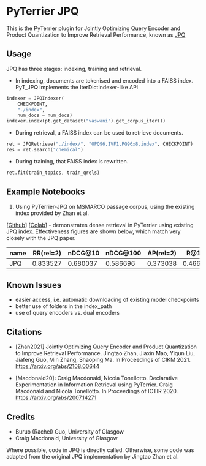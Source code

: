# PyTerrier JPQ

This is the PyTerrier plugin for Jointly Optimizing Query Encoder and Product Quantization to Improve Retrieval Performance, known as [JPQ](https://github.com/jingtaozhan/JPQ/)

## Usage

JPQ has three stages: indexing, training and retrieval.

 - In indexing, documents are tokenised and encoded into a FAISS index. PyT_JPQ implements
 the IterDictIndexer-like API

```python
indexer = JPQIndexer(
    CHECKPOINT, 
    "./index",
    num_docs = num_docs)
indexer.index(pt.get_dataset("vaswani").get_corpus_iter())
```

 - During retrieval, a FAISS index can be used to retrieve documents.

```python
ret = JPQRetrieve("./index/", "OPQ96,IVF1,PQ96x8.index", CHECKPOINT)
res = ret.search("chemical")
```
 - During training, that FAISS index is rewritten.

```python
ret.fit(train_topics, train_qrels)
```

## Example Notebooks

1. Using PyTerrier-JPQ on MSMARCO passage corpus, using the existing index provided by Zhan et al. 

[[Github](examples/pyt_jpq_msmarco_passage_existing_index.ipynb)] [[Colab](https://colab.research.google.com/github/cmacdonald/pyt_jpq/blob/main/examples/pyt_jpq_msmarco_passage_existing_index.ipynb)] - demonstrates dense retrieval in PyTerrier using existing JPQ index. Effectiveness figures are shown below, which match very closely with the JPQ paper.

|  name  | RR(rel=2) | nDCG@10  | nDCG@100 | AP(rel=2) | R@100   |
|--------|-----------|----------|----------|-----------|---------|
|	JPQ  | 0.833527  | 0.680037 | 0.586696 | 0.373038  |0.466696 |


## Known Issues

 - easier access, i.e. automatic downloading of existing model checkpoints
 - better use of folders in the index_path
 - use of query encoders vs. dual encoders

## Citations
 - [Zhan2021] Jointly Optimizing Query Encoder and Product Quantization to Improve Retrieval Performance. Jingtao Zhan, Jiaxin Mao, Yiqun Liu, Jiafeng Guo, Min Zhang, Shaoping Ma. In Proceedings of CIKM 2021. https://arxiv.org/abs/2108.00644

 - [Macdonald20]: Craig Macdonald, Nicola Tonellotto. Declarative Experimentation in Information Retrieval using PyTerrier. Craig Macdonald and Nicola Tonellotto. In Proceedings of ICTIR 2020. https://arxiv.org/abs/2007.14271

## Credits

 - Buruo (Rachel) Guo, University of Glasgow
 - Craig Macdonald, University of Glasgow

Where possible, code in JPQ is directly called. Otherwise, some code was adapted from the 
original JPQ implementation by Jingtao Zhan et al.